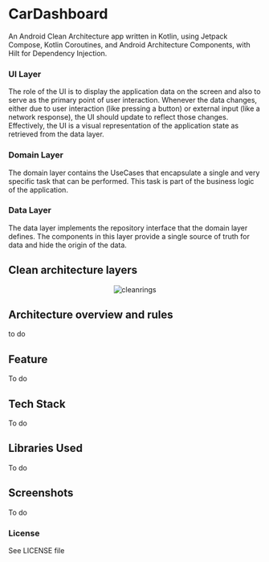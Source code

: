 # CarDashboard

An Android Clean Architecture app written in Kotlin, using Jetpack Compose, Kotlin Coroutines, and Android Architecture Components, with Hilt for Dependency Injection.

### UI Layer

The role of the UI is to display the application data on the screen and also to serve as the primary point of user interaction. Whenever the data changes, either due to user interaction (like pressing a button) or external input (like a network response), the UI should update to reflect those changes. Effectively, the UI is a visual representation of the application state as retrieved from the data layer.


### Domain Layer

The domain layer contains the UseCases that encapsulate a single and very specific task that can be performed. This task is part of the business logic of the application. 


### Data Layer

The data layer implements the repository interface that the domain layer defines. The components in this layer provide a single source of truth for data and hide the origin of the data.


## Clean architecture layers

<p align="center">
    <img src="![app-architecture](https://github.com/user-attachments/assets/19a0f686-86cc-4ccc-ad2e-5c80f7a7a533)" alt="cleanrings"/>
</p>


## Architecture overview and rules

to do

## Feature

To do

## Tech Stack

To do


## Libraries Used

To do

## Screenshots

To do

### License

See LICENSE file

